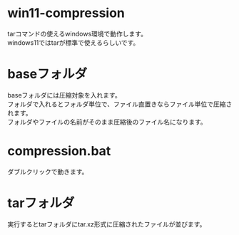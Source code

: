 # win11-compression
tarコマンドの使えるwindows環境で動作します。  
windows11ではtarが標準で使えるらしいです。

# baseフォルダ
baseフォルダには圧縮対象を入れます。  
フォルダで入れるとフォルダ単位で、ファイル直置きならファイル単位で圧縮されます。  
フォルダやファイルの名前がそのまま圧縮後のファイル名になります。

# compression.bat
ダブルクリックで動きます。

# tarフォルダ
実行するとtarフォルダにtar.xz形式に圧縮されたファイルが並びます。
